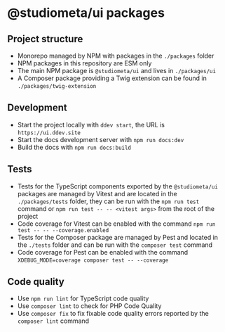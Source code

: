# @studiometa/ui packages

## Project structure

- Monorepo managed by NPM with packages in the `./packages` folder
- NPM packages in this repository are ESM only
- The main NPM package is `@studiometa/ui` and lives in `./packages/ui`
- A Composer package providing a Twig extension can be found in `./packages/twig-extension`

## Development

- Start the project locally with `ddev start`, the URL is `https://ui.ddev.site`
- Start the docs development server with `npm run docs:dev`
- Build the docs with `npm run docs:build`

## Tests

- Tests for the TypeScript components exported by the `@studiometa/ui` packages are managed by Vitest and are located in the `./packages/tests` folder, they can be run with the `npm run test` command or `npm run test -- -- <vitest args>` from the root of the project
- Code coverage for Vitest can be enabled with the command `npm run test -- -- --coverage.enabled`
- Tests for the Composer package are managed by Pest and located in the `./tests` folder and can be run with the `composer test` command
- Code coverage for Pest can be enabled with the command `XDEBUG_MODE=coverage composer test -- --coverage`

## Code quality

- Use `npm run lint` for TypeScript code quality
- Use `composer lint` to check for PHP Code Quality
- Use `composer fix` to fix fixable code quality errors reported by the `composer lint` command
